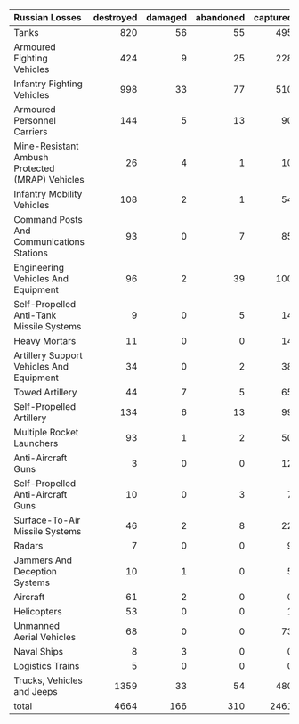 | Russian Losses                                   |   destroyed |   damaged |   abandoned |   captured |   total |
|:-------------------------------------------------|------------:|----------:|------------:|-----------:|--------:|
| Tanks                                            |         820 |        56 |          55 |        495 |    1426 |
| Armoured Fighting Vehicles                       |         424 |         9 |          25 |        228 |     686 |
| Infantry Fighting Vehicles                       |         998 |        33 |          77 |        510 |    1618 |
| Armoured Personnel Carriers                      |         144 |         5 |          13 |         90 |     252 |
| Mine-Resistant Ambush Protected  (MRAP) Vehicles |          26 |         4 |           1 |         10 |      41 |
| Infantry Mobility Vehicles                       |         108 |         2 |           1 |         54 |     165 |
| Command Posts And Communications Stations        |          93 |         0 |           7 |         85 |     185 |
| Engineering Vehicles And Equipment               |          96 |         2 |          39 |        100 |     237 |
| Self-Propelled Anti-Tank Missile Systems         |           9 |         0 |           5 |         14 |      28 |
| Heavy Mortars                                    |          11 |         0 |           0 |         14 |      25 |
| Artillery Support Vehicles And Equipment         |          34 |         0 |           2 |         38 |      74 |
| Towed Artillery                                  |          44 |         7 |           5 |         65 |     121 |
| Self-Propelled Artillery                         |         134 |         6 |          13 |         99 |     252 |
| Multiple Rocket Launchers                        |          93 |         1 |           2 |         50 |     146 |
| Anti-Aircraft Guns                               |           3 |         0 |           0 |         12 |      15 |
| Self-Propelled Anti-Aircraft Guns                |          10 |         0 |           3 |          7 |      20 |
| Surface-To-Air Missile Systems                   |          46 |         2 |           8 |         22 |      78 |
| Radars                                           |           7 |         0 |           0 |          9 |      16 |
| Jammers And Deception Systems                    |          10 |         1 |           0 |          5 |      16 |
| Aircraft                                         |          61 |         2 |           0 |          0 |      63 |
| Helicopters                                      |          53 |         0 |           0 |          1 |      54 |
| Unmanned Aerial Vehicles                         |          68 |         0 |           0 |         73 |     141 |
| Naval Ships                                      |           8 |         3 |           0 |          0 |      11 |
| Logistics Trains                                 |           5 |         0 |           0 |          0 |       5 |
| Trucks, Vehicles and Jeeps                       |        1359 |        33 |          54 |        480 |    1926 |
| total                                            |        4664 |       166 |         310 |       2461 |    7601 |
